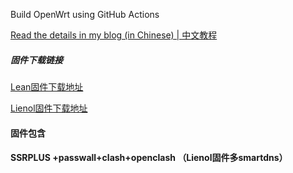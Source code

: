 
Build OpenWrt using GitHub Actions

[Read the details in my blog (in Chinese) | 中文教程](https://p3terx.com/archives/build-openwrt-with-github-actions.html)

##### 固件下载链接

[Lean固件下载地址](https://github.com/kenzok8/LEDE-x86_64/actions)

[Lienol固件下载地址](https://github.com/kenzok8/actions-openwrt-passwall/actions)

#### 固件包含

#### SSRPLUS +passwall+clash+openclash （Lienol固件多smartdns）
